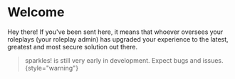 # Welcome

Hey there! If you've been sent here, it means that whoever oversees your roleplays (your roleplay admin) has upgraded your experience to the latest, greatest and most secure solution out there.

> sparkles! is still very early in development.
> Expect bugs and issues.
{style="warning"}